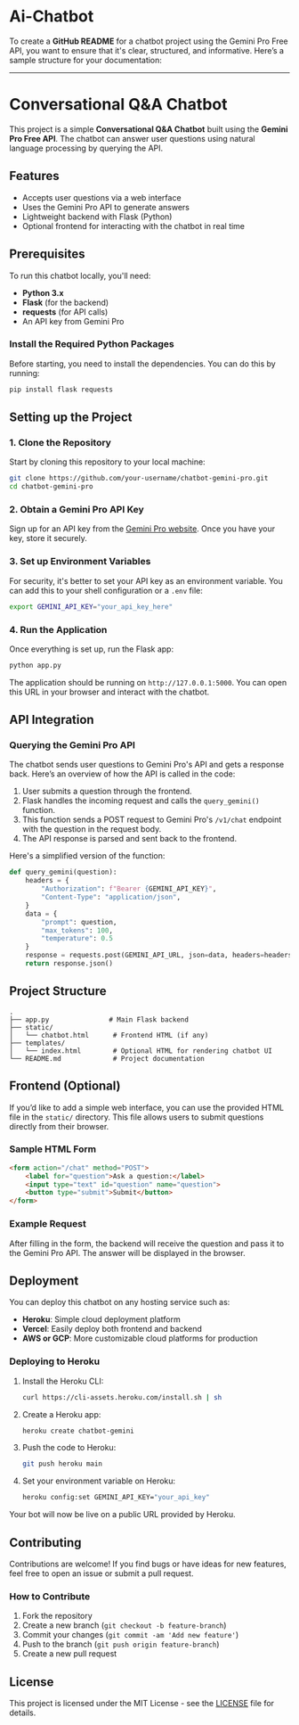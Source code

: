 # Ai-Chatbot

To create a **GitHub README** for a chatbot project using the Gemini Pro Free API, you want to ensure that it's clear, structured, and informative. Here’s a sample structure for your documentation:

---

# Conversational Q&A Chatbot

This project is a simple **Conversational Q&A Chatbot** built using the **Gemini Pro Free API**. The chatbot can answer user questions using natural language processing by querying the API.

## Features
- Accepts user questions via a web interface
- Uses the Gemini Pro API to generate answers
- Lightweight backend with Flask (Python)
- Optional frontend for interacting with the chatbot in real time

## Prerequisites

To run this chatbot locally, you'll need:

- **Python 3.x**
- **Flask** (for the backend)
- **requests** (for API calls)
- An API key from Gemini Pro

### Install the Required Python Packages

Before starting, you need to install the dependencies. You can do this by running:

```bash
pip install flask requests
```

## Setting up the Project

### 1. Clone the Repository
Start by cloning this repository to your local machine:

```bash
git clone https://github.com/your-username/chatbot-gemini-pro.git
cd chatbot-gemini-pro
```

### 2. Obtain a Gemini Pro API Key
Sign up for an API key from the [Gemini Pro website](https://www.geminipro.com). Once you have your key, store it securely. 

### 3. Set up Environment Variables

For security, it's better to set your API key as an environment variable. You can add this to your shell configuration or a `.env` file:

```bash
export GEMINI_API_KEY="your_api_key_here"
```

### 4. Run the Application

Once everything is set up, run the Flask app:

```bash
python app.py
```

The application should be running on `http://127.0.0.1:5000`. You can open this URL in your browser and interact with the chatbot.

## API Integration

### Querying the Gemini Pro API

The chatbot sends user questions to Gemini Pro's API and gets a response back. Here’s an overview of how the API is called in the code:

1. User submits a question through the frontend.
2. Flask handles the incoming request and calls the `query_gemini()` function.
3. This function sends a POST request to Gemini Pro's `/v1/chat` endpoint with the question in the request body.
4. The API response is parsed and sent back to the frontend.

Here's a simplified version of the function:

```python
def query_gemini(question):
    headers = {
        "Authorization": f"Bearer {GEMINI_API_KEY}",
        "Content-Type": "application/json",
    }
    data = {
        "prompt": question,
        "max_tokens": 100,
        "temperature": 0.5
    }
    response = requests.post(GEMINI_API_URL, json=data, headers=headers)
    return response.json()
```

## Project Structure

```
.
├── app.py               # Main Flask backend
├── static/
│   └── chatbot.html      # Frontend HTML (if any)
├── templates/
│   └── index.html        # Optional HTML for rendering chatbot UI
└── README.md             # Project documentation
```

## Frontend (Optional)

If you’d like to add a simple web interface, you can use the provided HTML file in the `static/` directory. This file allows users to submit questions directly from their browser.

### Sample HTML Form

```html
<form action="/chat" method="POST">
    <label for="question">Ask a question:</label>
    <input type="text" id="question" name="question">
    <button type="submit">Submit</button>
</form>
```

### Example Request
After filling in the form, the backend will receive the question and pass it to the Gemini Pro API. The answer will be displayed in the browser.

## Deployment

You can deploy this chatbot on any hosting service such as:
- **Heroku**: Simple cloud deployment platform
- **Vercel**: Easily deploy both frontend and backend
- **AWS or GCP**: More customizable cloud platforms for production

### Deploying to Heroku

1. Install the Heroku CLI:
   ```bash
   curl https://cli-assets.heroku.com/install.sh | sh
   ```

2. Create a Heroku app:
   ```bash
   heroku create chatbot-gemini
   ```

3. Push the code to Heroku:
   ```bash
   git push heroku main
   ```

4. Set your environment variable on Heroku:
   ```bash
   heroku config:set GEMINI_API_KEY="your_api_key"
   ```

Your bot will now be live on a public URL provided by Heroku.

## Contributing

Contributions are welcome! If you find bugs or have ideas for new features, feel free to open an issue or submit a pull request.

### How to Contribute

1. Fork the repository
2. Create a new branch (`git checkout -b feature-branch`)
3. Commit your changes (`git commit -am 'Add new feature'`)
4. Push to the branch (`git push origin feature-branch`)
5. Create a new pull request

## License

This project is licensed under the MIT License - see the [LICENSE](LICENSE) file for details.


